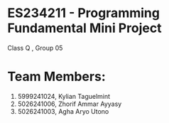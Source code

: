 # ES234211 - Programming Fundamental Mini Project
Class Q , Group 05

# Team Members:

1. 5999241024, Kylian Taguelmint
2. 5026241006, Zhorif Ammar Ayyasy
3. 5026241003, Agha Aryo Utono
